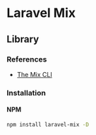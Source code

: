# Laravel Mix

## Library

### References

- [The Mix CLI](https://laravel-mix.com/docs/6.0/cli)

### Installation

#### NPM

```sh
npm install laravel-mix -D
```

<!-- ### Usage

```sh
# Compile
npx mix
``` -->
